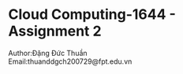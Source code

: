 <h1> Cloud Computing-1644 - Assignment 2 </h1>
<a>Author:Đặng Đức Thuần</a>
<br>
<a>Email:thuanddgch200729@fpt.edu.vn</a>

